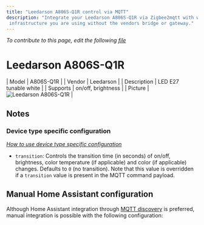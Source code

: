 ```yaml
---
title: "Leedarson A806S-Q1R control via MQTT"
description: "Integrate your Leedarson A806S-Q1R via Zigbee2mqtt with whatever smart home
 infrastructure you are using without the vendors bridge or gateway."
---
```


*To contribute to this page, edit the following
[file](https://github.com/Koenkk/zigbee2mqtt.io/blob/master/docs/devices/A806S-Q1R.md)*

# Leedarson A806S-Q1R

| Model | A806S-Q1R  |
| Vendor  | Leedarson  |
| Description | LED E27 tunable white |
| Supports | on/off, brightness |
| Picture | ![Leedarson A806S-Q1R](./assets/devices/A806S-Q1R.jpg) |

## Notes


### Device type specific configuration
*[How to use device type specific configuration](../information/configuration.md)*


* `transition`: Controls the transition time (in seconds) of on/off, brightness,
color temperature (if applicable) and color (if applicable) changes. Defaults to `0` (no transition).
Note that this value is overridden if a `transition` value is present in the MQTT command payload.


## Manual Home Assistant configuration
Although Home Assistant integration through [MQTT discovery](../integration/home_assistant) is preferred,
manual integration is possible with the following configuration:
